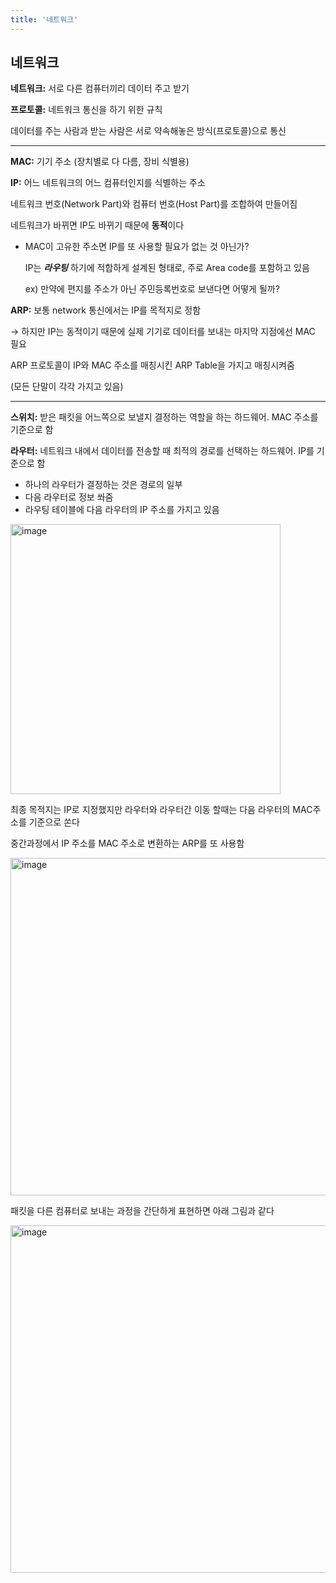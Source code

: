 ```yaml
---
title: '네트워크'
---
```

## 네트워크

**네트워크:** 서로 다른 컴퓨터끼리 데이터 주고 받기

**프로토콜:** 네트워크 통신을 하기 위한 규칙

데이터를 주는 사람과 받는 사람은 서로 약속해놓은 방식(프로토콜)으로 통신

---

**MAC:** 기기 주소 (장치별로 다 다름, 장비 식별용)

**IP:** 어느 네트워크의 어느 컴퓨터인지를 식별하는 주소

네트워크 번호(Network Part)와 컴퓨터 번호(Host Part)를 조합하여 만들어짐

네트워크가 바뀌면 IP도 바뀌기 때문에 **동적**이다

- MAC이 고유한 주소면 IP를 또 사용할 필요가 없는 것 아닌가?
    
    IP는 ***라우팅*** 하기에 적합하게 설계된 형태로, 주로 Area code를 포함하고 있음
    
    ex) 만약에 편지를 주소가 아닌 주민등록번호로 보낸다면 어떻게 될까?
    

**ARP:** 보통 network 통신에서는 IP를 목적지로 정함

→ 하지만 IP는 동적이기 때문에 실제 기기로 데이터를 보내는 마지막 지점에선 MAC 필요

ARP 프로토콜이 IP와 MAC 주소를 매칭시킨 ARP Table을 가지고 매칭시켜줌

(모든 단말이 각각 가지고 있음)

---

**스위치:** 받은 패킷을 어느쪽으로 보낼지 결정하는 역할을 하는 하드웨어. MAC 주소를 기준으로 함

****라우터:**** 네트워크 내에서 데이터를 전송할 때 최적의 경로를 선택하는 하드웨어. IP를 기준으로 함

- 하나의 라우터가 결정하는 것은 경로의 일부
- 다음 라우터로 정보 쏴줌
- 라우팅 테이블에 다음 라우터의 IP 주소를 가지고 있음

<img width="432" alt="image" src="https://github.com/rlaisqls/rlaisqls/assets/81006587/f9888c97-b9e0-48c1-a80b-527cbc0927f4">


최종 목적지는 IP로 지정했지만 라우터와 라우터간 이동 할때는 다음 라우터의 MAC주소를 기준으로 쏜다

중간과정에서 IP 주소를 MAC 주소로 변환하는 ARP를 또 사용함


<img width="540" alt="image" src="https://github.com/rlaisqls/rlaisqls/assets/81006587/f2b61d2a-346c-4fea-ae42-cf70d81fc048">


패킷을 다른 컴퓨터로 보내는 과정을 간단하게 표현하면 아래 그림과 같다

<img width="556" alt="image" src="https://github.com/rlaisqls/rlaisqls/assets/81006587/f993597e-ec13-490a-80a3-5cd292f7cccc">
